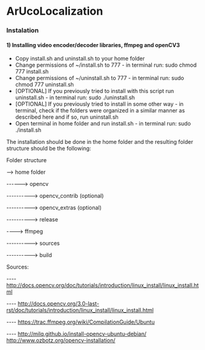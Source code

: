 # ArUcoLocalization 

### Instalation 

#### 1) Installing video encoder/decoder libraries, ffmpeg and openCV3


* Copy install.sh and uninstall.sh to your home folder
* Change permissions of ~/install.sh to 777 - in terminal run: sudo chmod 777 install.sh
* Change permissions of ~/uninstall.sh to 777 - in terminal run: sudo chmod 777 uninstall.sh
* [OPTIONAL] If you previously tried to install with this script run uninstall.sh - in terminal run: sudo ./uninstall.sh
* [OPTIONAL] If you previously tried to install in some other way - in terminal, check if the folders were organized in a similar manner as described here and if so, run uninstall.sh 
* Open terminal in home folder and run install.sh - in terminal run: sudo ./install.sh

The installation should be done in the home folder and the resulting folder structure should be the following:

Folder structure

 --> home folder 
 
 ------> opencv  
 
 ----------> opencv_contrib (optional)
 
 ----------> opencv_extras (optional)
 
 ----------> release 
 
 ----> ffmpeg
 
 ----------> sources
 
 ----------> build


Sources:

 ---- http://docs.opencv.org/doc/tutorials/introduction/linux_install/linux_install.html 
 
 ---- http://docs.opencv.org/3.0-last-rst/doc/tutorials/introduction/linux_install/linux_install.html
 
 ---- https://trac.ffmpeg.org/wiki/CompilationGuide/Ubuntu
 
 ---- http://milq.github.io/install-opencv-ubuntu-debian/
http://www.ozbotz.org/opencv-installation/

